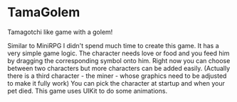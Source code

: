 # TamaGolem
Tamagotchi like game with a golem!

Similar to MiniRPG I didn't spend much time to create this game.
It has a very simple game logic. The character needs love or food and you feed him by dragging the corresponding symbol onto him.
Right now you can choose between two characters but more characters can be added easily. (Actually there is a third character - the miner - whose graphics need to be adjusted to make it fully work)
You can pick the character at startup and when your pet died.
This game uses UIKit to do some animations.
